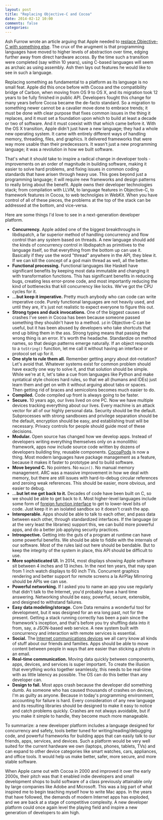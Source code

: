 ```yaml
---
layout: post
title: "Replacing Objective-C and Cocoa"
date: 2014-02-12 10:00
comments: false
categories: 
---
```


Ash Furrow wrote an article arguing that Apple needed to [replace Objective-C with something else](http://ashfurrow.com/blog/we-need-to-replace-objective-c). The crux of the arugment is that programming languages have moved to higher levels of abstraction over time, edging further away from direct hardware access. By the time such a transition were completed (say within 10 years), using C-based languages will seem as archaic as using assembly. Ash then lays out features he would like to see in such a language.

Replacing something as fundamental to a platform as its language is no small feat. Apple did this once before with Cocoa and the compatibility bridge of Carbon, when moving from OS 9 to OS X, and its migration took 12 years to be fully finished in public API. Developers fought this change for many years before Cocoa became the de-facto standard. So a migration to something newer cannot be a cavalier move done to embrace trends; it must be done with clear purpose that fixes common issues in the thing it replaces, and it must set a foundation upon which to build at least a decade or two of software. And it must coexist with that which came before it. With the OS X transition, Apple didn't just have a new language; they had a whole new operating system. It came with entirely different ways of handling memory, threading, files, and graphics. It delivered frameworks that were way more usable than their predecessors. It wasn't just a new programming language; it was a revolution in how we built software.

That's what it should take to inspire a radical change in developer tools - improvements on an order of magnitude in building software, making it easier to solve hard problems, and fixing issues in common coding standards that have arisen through heavy use. This goes beyond just a programming language; it will require new frameworks and design patterns to really bring about the benefit. Apple owns their developer technologies stack; from compilation with LLVM, to language features in Objective-C, to framework features in Cocoa, to web technolgies in WebKit. When you have control of all of these pieces, the problems at the top of the stack can be addressed at the bottom, and vice-versa.

Here are some things I'd love to see in a next-generation developer platform.

- **Concurrency.** Apple added one of the biggest breakthroughs in libdispatch, a far superior method of handling concurrency and flow control than any system based on threads. A new language should add the kinds of concurrency control in libdispatch as primitives to the language itself, so that everything from the bottom up can use it. Basically if they use the word "thread" anywhere in the API, they blew it. If we can kill the concept of a god main thread as well, all the better.
- **Functional processing.** Functional languages like Haskell have significant benefits by keeping most data immutable and changing it with transformation functions. This has significant benefits in reducing bugs, creating less error-prone code, and most importantly reducing the kind of bottlenecks that kill concurrency like locks. We've got the CPU cycles for it.
- **…but keep it imperative.** Pretty much anybody who can code can write imperative code. Purely functional languages are not heavily used, and until they are, it's just not realistic to expect everyone to figure this out.
- **Strong types and duck invocations.** One of the biggest causes of crashes I've seen in Cocoa has been because someone passed something they shouldn't have to a method. `id` in Objective-C can be useful, but it has been abused by developers who take shortcuts that end up biting them in the ass. Strong typing means that passing the wrong thing is an error. It's worth the headache. Standardize on method names, so that design patterns emerge naturally. If an object responds to a `toString()` function, let me call it without having an interface or protocol set up for it.
- **One style to rule them all.** Remember getting angry about dot-notation? Let's avoid that. Whatever systems exist for common problem should have exactly one way to solve it, and that solution should be simple. While we're at it, let's take a cue from languages like Python and make syntatical style choices hard rules, so that we all (humans and IDEs) just learn them and get on with it without arguing about tabs or spaces. Then getting rid of braces and semicolons becomes much easier to do.
- **Compiled.** Code compiled up front is always going to be faster.
- **Secure.** 10 years ago, our lives lived on one PC. Now we have multiple devices tracking everything about our lives. Every machine is an attack vector for all of our highly personal data. Security should be the default. Subprocesses with strong sandboxes and privilege separation should be the default, encryption should be easy, and establishing trust will be necessary. Privacy controls for people should guide most of these decisions.
- **Modular.** Open source has changed how we develop apps. Instead of developers writing everything themselves only on a monolithic framework, apps now include source code written by dozens of developers building tiny, reusable components. [CocoaPods](http://cocoapods.org/) is now a thing. Most modern languages have package management as a feature, because it makes it faster to prototype and to build software.
- **Move beyond C.** No pointers. No `main()`. No manual memory management. ARC was a massive improvement in how we deal with memory, but there are still issues with hard-to-debug circular references and zeroing weak references. This should be easier, more obvious, and easier to debug.
- **…but let me get back to it.** Decades of code have been built on C, so we should be able to get back to it. Most higher-level languages include some form of [foreign function interface](http://en.wikipedia.org/wiki/Foreign_function_interface) to get to lower-level bits of code. Just keep it in an isolated sandbox so it doesn't crash the app.
- **Interoperable.** Apps should be able to talk to each other, and pass data between each other, through standardized interfaces. If the language (or at the very least the libraries) support this, we can build more powerful apps, and do a better job applying security practices.
- **Introspective.** Getting into the guts of a program at runtime can have some powerful benefits. We should be able to fiddle with the internals of our software. Most of the rules laid out here should be bendable. But to keep the integrity of the system in place, this API should be difficult to use.
- **More sophisticated UI.** In 2014, most displays showing Apple software sit between 4 inches and 13 inches. In the next ten years, that may span from 1 inch watch displays to 60 inch TVs. Concurrent graphics rendering and better support for remote screens a la AirPlay Mirroring should be APIs we can use.
- **Powerful networking.** If I asked you to name an app you use regularly that didn't talk to the Internet, you'd probably have a hard time answering. Networking should be easy, powerful, secure, extensible, and designed to withstand failures.
- **Easy data modeling/storage.** Core Data remains a wonderful tool for development, but it was designed for an era long past, not for the present. Getting a stack running correctly has been a pain since the framework's inception, and that's before you try shuffling data into it from, say, a JSON-based web service. A new system built with concurrency and interaction with remote services is essential.
- **Social.** The [Internet communications devices](http://www.youtube.com/watch?v=9hUIxyE2Ns8&t=2m07s) we all carry know all kinds of stuff about our friends and families. Apps should be able to move content between people in ways that are easier than sticking a photo in an email.
- **Real-time communication.** Moving data quickly between components, apps, devices, and services is super important. To create the illusion that everything works together seamlessly, this needs to be real-time with as little latency as possible. The OS can do this better than any developer can.
- **Design to fail.** Most apps crash because the developer did something dumb. As someone who has caused thousands of crashes on devices, I'm as guilty as anyone. Because in today's programming environment, accounting for failure is hard. Every consideration of any new language and its resulting libraries should be designed to make it easy to notice and catch problems quickly. Crashes are not always avoidable, but if you make it simple to handle, they become much more manageable.

To summarize: a new developer platform includes a language designed for concurrency and safety, tools better tuned for writing/reading/debugging code, and powerful frameworks for building apps that can easily talk to our friends, apps, services, and devices. Such a platform would be very well suited for the current hardware we own (laptops, phones, tablets, TVs) and can expand to other device categories like smart watches, cars, appliances, and office tools. It would help us make better, safer, more secure, and more stable software.

When Apple came out with Cocoa in 2000 and improved it over the early 2000s, their pitch was that it enabled indie developers and small development shops to build software of a class previously attainable only by large companies like Adobe and Microsoft. This was a big part of what inspired me to begin teaching myself how to write Mac apps. In the years that have followed, the demands of modern Internet apps has exploded, and we are back at a stage of competitive complexity. A new developer platform could once again level the playing field and inspire a new generation of developers to aim high.